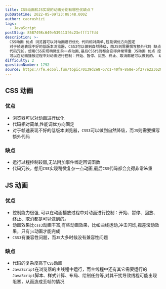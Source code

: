 ```yaml
---
title: CSS动画和JS实现的动画分别有哪些优缺点？
pubDatetime: 2022-05-09T23:08:48.000Z
author: caorushizi
tags:
  - JavaScript
postSlug: 8587498c649e539413f6c23efff1f7d4
description: >-
  CSS动画 优点 浏览器可以对动画进行优化 代码相对简单,性能调优方向固定
  对于帧速表现不好的低版本浏览器，CSS3可以做到自然降级，而JS则需要撰写额外代码 缺点 运行过程控制较弱,无法附加事件绑定回调函数
  代码冗长，想用CSS实现稍微复杂一点动画,最后CSS代码都会变得非常笨重 JS动画 优点 控制能力很强,
  可以在动画播放过程中对动画进行控制：开始、暂停、回放、终止、取消都是可以做到的。 动
difficulty: 2
questionNumber: 1792
source: https://fe.ecool.fun/topic/0139d2e8-67c1-40f9-868e-5f277e223629
---
```


## CSS 动画

### 优点

- 浏览器可以对动画进行优化
- 代码相对简单,性能调优方向固定
- 对于帧速表现不好的低版本浏览器，`CSS3`可以做到自然降级，而`JS`则需要撰写额外代码

### 缺点

- 运行过程控制较弱,无法附加事件绑定回调函数
- 代码冗长，想用`CSS`实现稍微复杂一点动画,最后`CSS`代码都会变得非常笨重

## JS 动画

### 优点

- 控制能力很强, 可以在动画播放过程中对动画进行控制：开始、暂停、回放、终止、取消都是可以做到的。
- 动画效果比`css3`动画丰富,有些动画效果，比如曲线运动,冲击闪烁,视差滚动效果，只有`js`动画才能完成
- `CSS3`有兼容性问题，而`JS`大多时候没有兼容性问题

### 缺点

- 代码的复杂度高于`CSS`动画
- `JavaScript`在浏览器的主线程中运行，而主线程中还有其它需要运行的`JavaScript`脚本、样式计算、布局、绘制任务等,对其干扰导致线程可能出现阻塞，从而造成丢帧的情况
